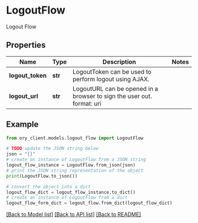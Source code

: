 # LogoutFlow

Logout Flow

## Properties

Name | Type | Description | Notes
------------ | ------------- | ------------- | -------------
**logout_token** | **str** | LogoutToken can be used to perform logout using AJAX. | 
**logout_url** | **str** | LogoutURL can be opened in a browser to sign the user out.  format: uri | 

## Example

```python
from ory_client.models.logout_flow import LogoutFlow

# TODO update the JSON string below
json = "{}"
# create an instance of LogoutFlow from a JSON string
logout_flow_instance = LogoutFlow.from_json(json)
# print the JSON string representation of the object
print(LogoutFlow.to_json())

# convert the object into a dict
logout_flow_dict = logout_flow_instance.to_dict()
# create an instance of LogoutFlow from a dict
logout_flow_form_dict = logout_flow.from_dict(logout_flow_dict)
```
[[Back to Model list]](../README.md#documentation-for-models) [[Back to API list]](../README.md#documentation-for-api-endpoints) [[Back to README]](../README.md)



